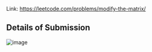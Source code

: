 Link: https://leetcode.com/problems/modify-the-matrix/
## Details of Submission
![image](https://github.com/mgalang229/LeetCode-Modify-the-Matrix/assets/51401355/549e7163-0aea-4e05-9fa5-d0a7d52a6976)
